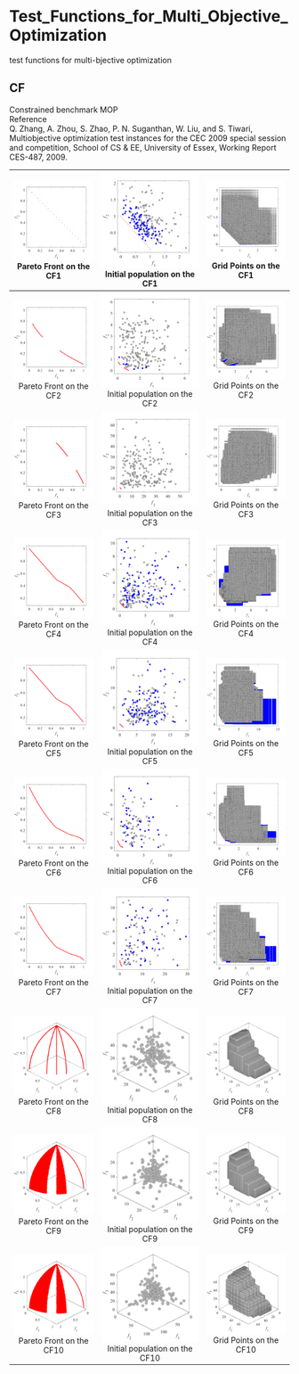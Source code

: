 # Test_Functions_for_Multi_Objective_Optimization
test functions for multi-bjective optimization
 
## CF
Constrained benchmark MOP  
Reference  
Q. Zhang, A. Zhou, S. Zhao, P. N. Suganthan, W. Liu, and S. Tiwari,
Multiobjective optimization test instances for the CEC 2009 special
session and competition, School of CS & EE, University of Essex, Working
Report CES-487, 2009.
 
|![image](../image/PF1/CF1_M2.svg)Pareto Front on the CF1 |![image](../image/Init_pop/CF1_M2.svg)Initial population on the CF1|![image](../image/Grid/CF1_M2.svg) Grid Points on the CF1|
|:-:|:-:|:-:|
|![image](../image/PF1/CF2_M2.svg)Pareto Front on the CF2 |![image](../image/Init_pop/CF2_M2.svg)Initial population on the CF2|![image](../image/Grid/CF2_M2.svg) Grid Points on the CF2|
|![image](../image/PF1/CF3_M2.svg)Pareto Front on the CF3 |![image](../image/Init_pop/CF3_M2.svg)Initial population on the CF3|![image](../image/Grid/CF3_M2.svg) Grid Points on the CF3|
|![image](../image/PF1/CF4_M2.svg)Pareto Front on the CF4 |![image](../image/Init_pop/CF4_M2.svg)Initial population on the CF4|![image](../image/Grid/CF4_M2.svg) Grid Points on the CF4|
|![image](../image/PF1/CF5_M2.svg)Pareto Front on the CF5 |![image](../image/Init_pop/CF5_M2.svg)Initial population on the CF5|![image](../image/Grid/CF5_M2.svg) Grid Points on the CF5|
|![image](../image/PF1/CF6_M2.svg)Pareto Front on the CF6 |![image](../image/Init_pop/CF6_M2.svg)Initial population on the CF6|![image](../image/Grid/CF6_M2.svg) Grid Points on the CF6|
|![image](../image/PF1/CF7_M2.svg)Pareto Front on the CF7 |![image](../image/Init_pop/CF7_M2.svg)Initial population on the CF7|![image](../image/Grid/CF7_M2.svg) Grid Points on the CF7|
|![image](../image/PF1/CF8_M3.svg)Pareto Front on the CF8 |![image](../image/Init_pop/CF8_M3.svg)Initial population on the CF8|![image](../image/Grid/CF8_M3.svg) Grid Points on the CF8|
|![image](../image/PF1/CF9_M3.svg)Pareto Front on the CF9 |![image](../image/Init_pop/CF9_M3.svg)Initial population on the CF9|![image](../image/Grid/CF9_M3.svg) Grid Points on the CF9|
|![image](../image/PF1/CF10_M3.svg)Pareto Front on the CF10 |![image](../image/Init_pop/CF10_M3.svg)Initial population on the CF10|![image](../image/Grid/CF10_M3.svg) Grid Points on the CF10|

